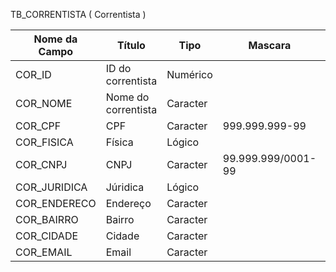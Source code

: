 TB_CORRENTISTA ( Correntista )

| Nome da Campo  | Título                 | Tipo      | Mascara            | Tamanho | Permite Nulo |
| -------------- | ---------------------- | --------- | ------------------ | ------- | ------------ |
| COR_ID         | ID do correntista      | Numérico  |                    | 10      | Não          |
| COR_NOME       | Nome do correntista    | Caracter  |                    | 100     | Não          |
| COR_CPF        | CPF                    | Caracter  | 999.999.999-99     | 14      | Sim          |
| COR_FISICA     | Física                 | Lógico    |                    |         | Não          |
| COR_CNPJ       | CNPJ                   | Caracter  | 99.999.999/0001-99 | 18      | Sim          |
| COR_JURIDICA   | Júridica               | Lógico    |                    |         | Não          |
| COR_ENDERECO   | Endereço               | Caracter  |                    | 100     | Sim          |
| COR_BAIRRO     | Bairro                 | Caracter  |                    | 100     | Sim          |
| COR_CIDADE     | Cidade                 | Caracter  |                    | 100     | Sim          |
| COR_EMAIL      | Email                  | Caracter  |                    | 100     | Sim          |
